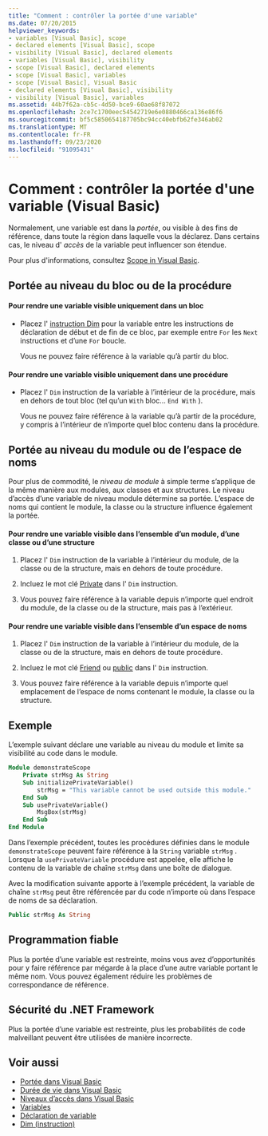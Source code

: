 ```yaml
---
title: "Comment : contrôler la portée d'une variable"
ms.date: 07/20/2015
helpviewer_keywords:
- variables [Visual Basic], scope
- declared elements [Visual Basic], scope
- visibility [Visual Basic], declared elements
- variables [Visual Basic], visibility
- scope [Visual Basic], declared elements
- scope [Visual Basic], variables
- scope [Visual Basic], Visual Basic
- declared elements [Visual Basic], visibility
- visibility [Visual Basic], variables
ms.assetid: 44b7f62a-cb5c-4d50-bce9-60ae68f87072
ms.openlocfilehash: 2ce7c1700eec54542719e6e0880466ca136e86f6
ms.sourcegitcommit: bf5c5850654187705bc94cc40ebfb62fe346ab02
ms.translationtype: MT
ms.contentlocale: fr-FR
ms.lasthandoff: 09/23/2020
ms.locfileid: "91095431"
---
```

# <a name="how-to-control-the-scope-of-a-variable-visual-basic"></a>Comment : contrôler la portée d'une variable (Visual Basic)

Normalement, une variable est dans la *portée*, ou visible à des fins de référence, dans toute la région dans laquelle vous la déclarez. Dans certains cas, le niveau d' *accès* de la variable peut influencer son étendue.  
  
 Pour plus d'informations, consultez [Scope in Visual Basic](scope.md).  
  
## <a name="scope-at-block-or-procedure-level"></a>Portée au niveau du bloc ou de la procédure  
  
#### <a name="to-make-a-variable-visible-only-within-a-block"></a>Pour rendre une variable visible uniquement dans un bloc  
  
- Placez l' [instruction Dim](../../../language-reference/statements/dim-statement.md) pour la variable entre les instructions de déclaration de début et de fin de ce bloc, par exemple entre `For` les `Next` instructions et d’une `For` boucle.  
  
     Vous ne pouvez faire référence à la variable qu’à partir du bloc.  
  
#### <a name="to-make-a-variable-visible-only-within-a-procedure"></a>Pour rendre une variable visible uniquement dans une procédure  
  
- Placez l' `Dim` instruction de la variable à l’intérieur de la procédure, mais en dehors de tout bloc (tel qu’un `With` bloc... `End With` ).  
  
     Vous ne pouvez faire référence à la variable qu’à partir de la procédure, y compris à l’intérieur de n’importe quel bloc contenu dans la procédure.  
  
## <a name="scope-at-module-or-namespace-level"></a>Portée au niveau du module ou de l’espace de noms  

 Pour plus de commodité, le *niveau de module* à simple terme s’applique de la même manière aux modules, aux classes et aux structures. Le niveau d’accès d’une variable de niveau module détermine sa portée. L’espace de noms qui contient le module, la classe ou la structure influence également la portée.  
  
#### <a name="to-make-a-variable-visible-throughout-a-module-class-or-structure"></a>Pour rendre une variable visible dans l’ensemble d’un module, d’une classe ou d’une structure  
  
1. Placez l' `Dim` instruction de la variable à l’intérieur du module, de la classe ou de la structure, mais en dehors de toute procédure.  
  
2. Incluez le mot clé [Private](../../../language-reference/modifiers/private.md) dans l' `Dim` instruction.  
  
3. Vous pouvez faire référence à la variable depuis n’importe quel endroit du module, de la classe ou de la structure, mais pas à l’extérieur.  
  
#### <a name="to-make-a-variable-visible-throughout-a-namespace"></a>Pour rendre une variable visible dans l’ensemble d’un espace de noms  
  
1. Placez l' `Dim` instruction de la variable à l’intérieur du module, de la classe ou de la structure, mais en dehors de toute procédure.  
  
2. Incluez le mot clé [Friend](../../../language-reference/modifiers/friend.md) ou [public](../../../language-reference/modifiers/public.md) dans l' `Dim` instruction.  
  
3. Vous pouvez faire référence à la variable depuis n’importe quel emplacement de l’espace de noms contenant le module, la classe ou la structure.  
  
## <a name="example"></a>Exemple  

 L’exemple suivant déclare une variable au niveau du module et limite sa visibilité au code dans le module.  
  
```vb  
Module demonstrateScope  
    Private strMsg As String  
    Sub initializePrivateVariable()  
        strMsg = "This variable cannot be used outside this module."  
    End Sub  
    Sub usePrivateVariable()  
        MsgBox(strMsg)  
    End Sub  
End Module  
```  
  
 Dans l’exemple précédent, toutes les procédures définies dans le module `demonstrateScope` peuvent faire référence à la `String` variable `strMsg` . Lorsque la `usePrivateVariable` procédure est appelée, elle affiche le contenu de la variable de chaîne `strMsg` dans une boîte de dialogue.  
  
 Avec la modification suivante apporte à l’exemple précédent, la variable de chaîne `strMsg` peut être référencée par du code n’importe où dans l’espace de noms de sa déclaration.  
  
```vb  
Public strMsg As String  
```  
  
## <a name="robust-programming"></a>Programmation fiable  

 Plus la portée d’une variable est restreinte, moins vous avez d’opportunités pour y faire référence par mégarde à la place d’une autre variable portant le même nom. Vous pouvez également réduire les problèmes de correspondance de référence.  
  
## <a name="net-framework-security"></a>Sécurité du .NET Framework  

 Plus la portée d’une variable est restreinte, plus les probabilités de code malveillant peuvent être utilisées de manière incorrecte.  
  
## <a name="see-also"></a>Voir aussi

- [Portée dans Visual Basic](scope.md)
- [Durée de vie dans Visual Basic](lifetime.md)
- [Niveaux d’accès dans Visual Basic](access-levels.md)
- [Variables](../variables/index.md)
- [Déclaration de variable](../variables/variable-declaration.md)
- [Dim (instruction)](../../../language-reference/statements/dim-statement.md)
